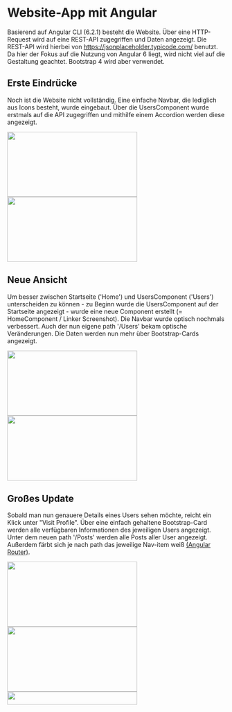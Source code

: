 # Website-App mit Angular
Basierend auf Angular CLI (6.2.1) besteht die Website. Über eine HTTP-Request wird auf eine REST-API zugegriffen und Daten angezeigt. Die REST-API wird hierbei von https://jsonplaceholder.typicode.com/ benutzt. Da hier der Fokus auf die Nutzung von Angular 6 liegt, wird nicht viel auf die Gestaltung geachtet. Bootstrap 4 wird aber verwendet.

## Erste Eindrücke
Noch ist die Website nicht vollständig. Eine einfache Navbar, die lediglich aus Icons besteht, wurde eingebaut. Über die UsersComponent wurde erstmals auf die API zugegriffen und mithilfe einem Accordion werden diese angezeigt. 

<img src="https://github.com/BassamxMednini/Angular-Website-App/blob/master/src/images/screenshot_1.png?raw=true" width="300" height="150" /> <img src="https://github.com/BassamxMednini/Angular-Website-App/blob/master/src/images/screenshot_2.png?raw=true" width="300" height="150" />

## Neue Ansicht
Um besser zwischen Startseite ('Home') und UsersComponent ('Users') unterscheiden zu können - zu Beginn wurde die UsersComponent auf der Startseite angezeigt - wurde eine neue Component erstellt (= HomeComponent / Linker Screenshot). Die Navbar wurde optisch nochmals verbessert. Auch der nun eigene path '/Users' bekam optische Veränderungen. Die Daten werden nun mehr über Bootstrap-Cards angezeigt. 

<img src="https://github.com/BassamxMednini/Angular-Website-App/blob/master/src/images/screenshot_4.png?raw=true" width="300" height="150" /> <img src="https://github.com/BassamxMednini/Angular-Website-App/blob/master/src/images/screenshot_3.png?raw=true" width="300" height="150" />

## Großes Update
Sobald man nun genauere Details eines Users sehen möchte, reicht ein Klick unter "Visit Profile". Über eine einfach gehaltene Bootstrap-Card werden alle verfügbaren Informationen des jeweiligen Users angezeigt. Unter dem neuen path '/Posts' werden alle Posts aller User angezeigt. Außerdem färbt sich je nach path das jeweilige Nav-item weiß [(Angular Router)](https://angular.io/guide/router).

<img src="https://github.com/BassamxMednini/Angular-Website-App/blob/master/src/images/screenshot_5.png?raw=true" width="300" height="150" /> <img src="https://github.com/BassamxMednini/Angular-Website-App/blob/master/src/images/screenshot_6.png?raw=true" width="300" height="150" /> <img src="https://github.com/BassamxMednini/Angular-Website-App/blob/master/src/images/animation_nav_gif.gif?raw=true" width="300" height="30" />